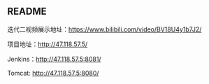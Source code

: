 ## README

迭代二视频展示地址：https://www.bilibili.com/video/BV18U4y1b7J2/

项目地址：http://47.118.57.5/

Jenkins：http://47.118.57.5:8081/

Tomcat:  http://47.118.57.5:8080/